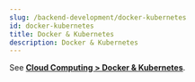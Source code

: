 ```yaml
---
slug: /backend-development/docker-kubernetes
id: docker-kubernetes
title: Docker & Kubernetes
description: Docker & Kubernetes
---
```


See **[Cloud Computing > Docker & Kubernetes](/cloud-computing-and-distributed-systems/docker-and-kubernetes)**.
